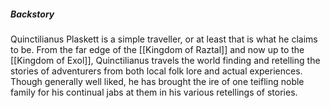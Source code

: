 ##### Backstory
Quinctilianus Plaskett is a simple traveller, or at least that is what he claims to be. From the far edge of the [[Kingdom of Raztal]] and now up to the [[Kingdom of Exol]], Quinctilianus travels the world finding and retelling the stories of adventurers from both local folk lore and actual experiences. Though generally well liked, he has brought the ire of one teifling noble family for his continual jabs at them in his various retellings of stories.